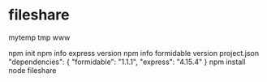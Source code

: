 # fileshare

mytemp
tmp
www

npm init
npm info express version
npm info formidable version
project.json
  "dependencies": {
    "formidable": "1.1.1",
    "express": "4.15.4"
  }
npm install
node fileshare